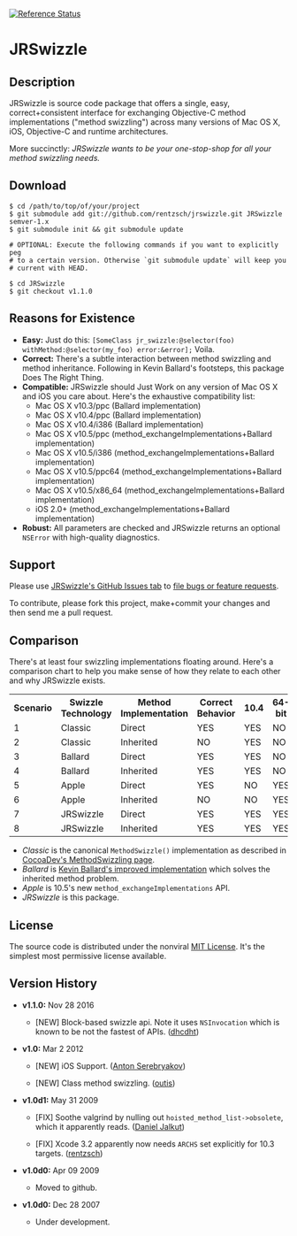 [![Reference Status](https://www.versioneye.com/objective-c/jrswizzle/reference_badge.svg?style=flat)](https://www.versioneye.com/objective-c/jrswizzle/references)

# JRSwizzle

## Description

JRSwizzle is source code package that offers a single, easy, correct+consistent interface for exchanging Objective-C method implementations ("method swizzling") across many versions of Mac OS X, iOS, Objective-C and runtime architectures.

More succinctly: *JRSwizzle wants to be your one-stop-shop for all your method swizzling needs.*

## Download

	$ cd /path/to/top/of/your/project
	$ git submodule add git://github.com/rentzsch/jrswizzle.git JRSwizzle semver-1.x
	$ git submodule init && git submodule update

	# OPTIONAL: Execute the following commands if you want to explicitly peg
	# to a certain version. Otherwise `git submodule update` will keep you
	# current with HEAD.

	$ cd JRSwizzle
	$ git checkout v1.1.0

## Reasons for Existence

* **Easy:** Just do this: `[SomeClass jr_swizzle:@selector(foo) withMethod:@selector(my_foo) error:&error];` Voila.
* **Correct:** There's a subtle interaction between method swizzling and method inheritance. Following in Kevin Ballard's footsteps, this package Does The Right Thing.
* **Compatible:** JRSwizzle should Just Work on any version of Mac OS X and iOS you care about. Here's the exhaustive compatibility list:
	* Mac OS X v10.3/ppc (Ballard implementation)
	* Mac OS X v10.4/ppc (Ballard implementation)
	* Mac OS X v10.4/i386 (Ballard implementation)
	* Mac OS X v10.5/ppc (method_exchangeImplementations+Ballard implementation)
	* Mac OS X v10.5/i386 (method_exchangeImplementations+Ballard implementation)
	* Mac OS X v10.5/ppc64 (method_exchangeImplementations+Ballard implementation)
	* Mac OS X v10.5/x86_64 (method_exchangeImplementations+Ballard implementation)
	* iOS 2.0+ (method_exchangeImplementations+Ballard implementation)
* **Robust:** All parameters are checked and JRSwizzle returns an optional `NSError` with high-quality diagnostics.

## Support

Please use [JRSwizzle's GitHub Issues tab](https://github.com/rentzsch/jrswizzle/issues) to [file bugs or feature requests](https://github.com/rentzsch/jrswizzle/issues/new).

To contribute, please fork this project, make+commit your changes and then send me a pull request.

## Comparison

There's at least four swizzling implementations floating around. Here's a comparison chart to help you make sense of how they relate to each other and why JRSwizzle exists.

<table>
	<tr>
		<th>Scenario</th>
		<th>Swizzle Technology</th>
		<th>Method Implementation</th>
		<th>Correct Behavior</th>
		<th>10.4</th>
		<th>64-bit</th>
	</tr>
	<tr>
		<td>1</td>
		<td>Classic</td>
		<td>Direct</td>
		<td>YES</td>
		<td>YES</td>
		<td>NO</td>
	</tr>
	<tr>
		<td>2</td>
		<td>Classic</td>
		<td>Inherited</td>
		<td>NO</td>
		<td>YES</td>
		<td>NO</td>
	</tr>
	<tr>
		<td>3</td>
		<td>Ballard</td>
		<td>Direct</td>
		<td>YES</td>
		<td>YES</td>
		<td>NO</td>
	</tr>
	<tr>
		<td>4</td>
		<td>Ballard</td>
		<td>Inherited</td>
		<td>YES</td>
		<td>YES</td>
		<td>NO</td>
	</tr>
	<tr>
		<td>5</td>
		<td>Apple</td>
		<td>Direct</td>
		<td>YES</td>
		<td>NO</td>
		<td>YES</td>
	</tr>
	<tr>
		<td>6</td>
		<td>Apple</td>
		<td>Inherited</td>
		<td>NO</td>
		<td>NO</td>
		<td>YES</td>
	</tr>
	<tr>
		<td>7</td>
		<td>JRSwizzle</td>
		<td>Direct</td>
		<td>YES</td>
		<td>YES</td>
		<td>YES</td>
	</tr>
	<tr>
		<td>8</td>
		<td>JRSwizzle</td>
		<td>Inherited</td>
		<td>YES</td>
		<td>YES</td>
		<td>YES</td>
	</tr>
</table>

 * *Classic* is the canonical `MethodSwizzle()` implementation as described in [CocoaDev's MethodSwizzling page](http://cocoadev.com/MethodSwizzling).
 * *Ballard* is [Kevin Ballard's improved implementation](http://kevin.sb.org/2006/12/30/method-swizzling-reimplemented/) which solves the inherited  method problem.
 * *Apple* is 10.5's new `method_exchangeImplementations` API.
 * *JRSwizzle* is this package.

## License

The source code is distributed under the nonviral [MIT License](http://opensource.org/licenses/mit-license.php). It's the simplest most permissive license available.

## Version History

* **v1.1.0:** Nov 28 2016

	* [NEW] Block-based swizzle api. Note it uses `NSInvocation` which is known to be not the fastest of APIs. ([dhcdht](https://github.com/rentzsch/jrswizzle/pull/18))

* **v1.0:** Mar 2 2012

	* [NEW] iOS Support. ([Anton Serebryakov](https://github.com/rentzsch/jrswizzle/commit/60ccb350a3577e55d00d3fdfee8b3c0390b8e852]))

	* [NEW] Class method swizzling. ([outis](https://github.com/rentzsch/jrswizzle/pull/1))

* **v1.0d1:** May 31 2009

	* [FIX] Soothe valgrind by nulling out `hoisted_method_list->obsolete`, which it apparently reads. ([Daniel Jalkut](http://github.com/rentzsch/jrswizzle/commit/2f677d063202b443ca7a1c46e8b67d67ea6fc88e))

	* [FIX] Xcode 3.2 apparently now needs `ARCHS` set explicitly for 10.3 targets. ([rentzsch](http://github.com/rentzsch/jrswizzle/commit/4478faa40e4fdb322201da20f24d3996193ea48b))

* **v1.0d0:** Apr 09 2009

	* Moved to github.

* **v1.0d0:** Dec 28 2007

	* Under development.

